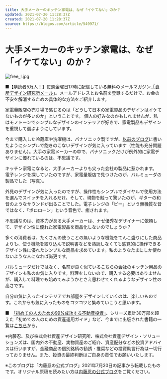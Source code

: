 ```yaml
---
title: 大手メーカーのキッチン家電は、なぜ「イケてない」のか？
updated: 2021-07-20 11:28:37Z
created: 2021-07-20 11:28:37Z
source: https://blogos.com/article/549971/
---
```


# 大手メーカーのキッチン家電は、なぜ「イケてない」のか？

![free_l.jpg](../_resources/free_l-9.jpg)

■【購読者5万人！】毎週金曜日17時に配信している無料のメールマガジン[「資産デザイン研究所メール」](http://asset-design.jp/services/mailmagazine.php)。メールアドレスとお名前を登録するだけで、お金の不安を解消するための具体的な方法をご紹介します。

家電量販店の売り場で感じるのは「どうして日本の家電製品のデザインはイケてないものが多いのか」ということです。
個人の好みなのかもしれませんが、私はモノトーンでシンプルなデザインのインテリアが好きで、家電製品もデザインを重視して選ぶようにしています。

今まで購入した冷蔵庫や洗濯機は、パナソニック製ですが、[以前のブログ](https://www.shinoby.net/2019/08/15392/)に書いたようにシンプルで飽きのこないデザインが気に入っています（性能も充分問題ありません）。大手の家電メーカーの中で、パナソニックだけが例外的に家電デザインに優れているのは、不思議です。

キッチン家電になると、大手メーカーよりも尖った会社の製品に惹かれます。
電子レンジを探していたのですが、家電量販店で見つけたのが、バルミューダの製品でした（写真）。

外見のデザインが気に入ったのですが、操作性もシンプルでダイヤルで使用方法を選んでスイッチを入れるだけ。そして、現物を触って驚いたのが、ギターの和音のようなサウンドが出ることでした。電子レンジの「ピー」という無機質な音ではなく、「ポロローン」という音色で、癒されます。

不思議なのは、資本力がある大手メーカーは、ナゼ優秀なデザイナーに依頼して、デザイン性に優れた家電製品を商品化しないのでしょうか？

多くの消費者は、たくさんの使うことの無いような機能をてんこ盛りにした商品よりも、使う機能を絞り込んで説明書などを熟読しなくても感覚的に操作できるデザイン性に優れたシンプルな商品を求めています。私のようなたまにしか使わないような人になれば尚更です。

バルミューダだけではなく、名前が良く似ている[こちらの会社](https://www.vermicular.jp/)のキッチン用品のデザインも私のお気に入りです。料理をしないので、購入する必要はありませんが、購入して料理でも始めてみようかとさえ思わせてくれるようなデザイン性の高さです。

自分の気に入ったインテリアでお部屋をデザインしていくのは、楽しいものです。これからも気に入ったものをコツコツと集めていこうと思います。

■　[「初めての人のための99%成功する不動産投資」](http://amzn.to/2j25s5a)、シリーズ累計30万部を超えた「初めての人のための資産運用ガイド」など、今までに出版された書籍の一覧は[こちら](http://asset-design.jp/services/books.php)から。

※内藤忍、及び株式会社資産デザイン研究所、株式会社資産デザイン・ソリューションズは、国内外の不動産、実物資産のご紹介、資産配分などの投資アドバイスは行いますが、金融商品の個別銘柄の勧誘・推奨などの投資助言行為は一切行っておりません。また、投資の最終判断はご自身の責任でお願いいたします。

※このブログは「内藤忍の公式ブログ」2021年7月20日の記事から転載したものです。オリジナル原稿を読みたい方は[内藤忍の公式ブログ](http://www.shinoby.net/)をご覧ください。